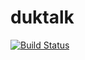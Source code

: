 # duktalk


[![Build Status](https://travis-ci.org/user01/duktalk.svg?branch=master)](https://travis-ci.org/user01/duktalk)
